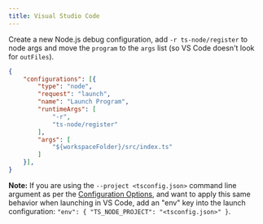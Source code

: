 ```yaml
---
title: Visual Studio Code
---
```


Create a new Node.js debug configuration, add `-r ts-node/register` to node args and move the `program` to the `args` list (so VS Code doesn't look for `outFiles`).

```json title=".vscode/launch.json"
{
    "configurations": [{
        "type": "node",
        "request": "launch",
        "name": "Launch Program",
        "runtimeArgs": [
            "-r",
            "ts-node/register"
        ],
        "args": [
            "${workspaceFolder}/src/index.ts"
        ]
    }],
}
```

**Note:** If you are using the `--project <tsconfig.json>` command line argument as per the [Configuration Options](../configuration.md), and want to apply this same behavior when launching in VS Code, add an "env" key into the launch configuration: `"env": { "TS_NODE_PROJECT": "<tsconfig.json>" }`.
